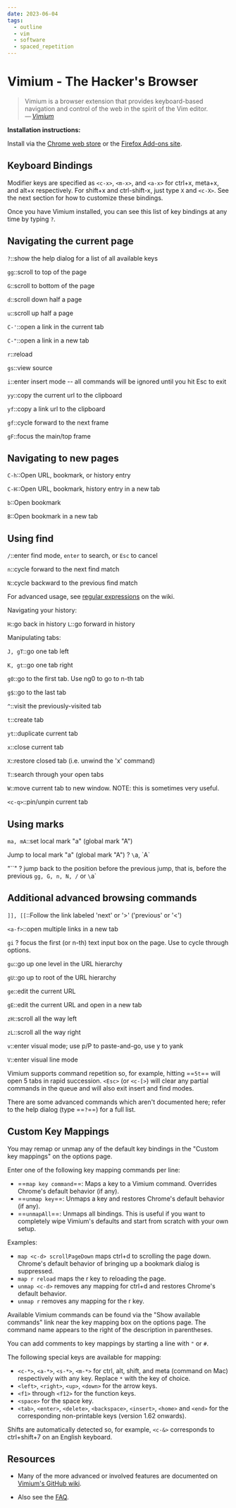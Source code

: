 ```yaml
---
date: 2023-06-04
tags:
  - outline
  - vim
  - software
  - spaced_repetition
---
```


# Vimium - The Hacker's Browser

> Vimium is a browser extension that provides keyboard-based navigation and
> control of the web in the spirit of the Vim editor.\
> — <cite>[Vimium](https://vimium.github.io/)</cite>

**Installation instructions:**

Install via the [Chrome web store](https://chrome.google.com/extensions/detail/dbepggeogbaibhgnhhndojpepiihcmeb) or the [Firefox Add-ons site](https://addons.mozilla.org/en-GB/firefox/addon/vimium-ff/).

## Keyboard Bindings

Modifier keys are specified as `<c-x>`, `<m-x>`, and `<a-x>` for ctrl+x, meta+x, and alt+x
respectively. For shift+x and ctrl-shift-x, just type `X` and `<c-X>`. See the next section for how to
customize these bindings.

Once you have Vimium installed, you can see this list of key bindings at any time by typing `?`.

## Navigating the current page

`?`::show the help dialog for a list of all available keys

`gg`::scroll to top of the page

`G`::scroll to bottom of the page

`d`::scroll down half a page

`u`::scroll up half a page

`C-'`::open a link in the current tab

`C-"`::open a link in a new tab

`r`::reload

`gs`::view source

`i`::enter insert mode -- all commands will be ignored until you hit Esc to exit

`yy`::copy the current url to the clipboard
<!--SR:!2023-06-07,2,245-->

`yf`::copy a link url to the clipboard

`gf`::cycle forward to the next frame

`gF`::focus the main/top frame

## Navigating to new pages

`C-h`::Open URL, bookmark, or history entry

`C-H`::Open URL, bookmark, history entry in a new tab
<!--SR:!2023-06-06,1,225-->

`b`::Open bookmark

`B`::Open bookmark in a new tab

## Using find

`/`::enter find mode, `enter` to search, or `Esc` to cancel

`n`::cycle forward to the next find match

`N`::cycle backward to the previous find match

For advanced usage, see [regular expressions](https://github.com/philc/vimium/wiki/Find-Mode) on the wiki.

Navigating your history:

`H`::go back in history
`L`::go forward in history

Manipulating tabs:

`J, gT`::go one tab left

`K, gt`::go one tab right

`g0`::go to the first tab. Use ng0 to go to n-th tab
<!--SR:!2023-06-06,1,225-->

`g$`::go to the last tab

`^`::visit the previously-visited tab

`t`::create tab

`yt`::duplicate current tab

`x`::close current tab

`X`::restore closed tab (i.e. unwind the 'x' command)
<!--SR:!2023-06-07,2,245-->

`T`::search through your open tabs

`W`::move current tab to new window. NOTE: this is sometimes very useful.

`<c-q>`::pin/unpin current tab

## Using marks

`ma, mA`::set local mark "a" (global mark "A")

Jump to local mark "a" (global mark "A")
?
`\`a, \`A`

"\`\`"
?
jump back to the position before the previous jump, that is, before the previous
`gg, G, n, N, /` or `\`a`

## Additional advanced browsing commands

`]], [[`::Follow the link labeled 'next' or '>' ('previous' or '<')

`<a-f>`::open multiple links in a new tab

`gi`
?
focus the first (or n-th) text input box on the page. Use <tab> to cycle through
options.

`gu`::go up one level in the URL hierarchy
<!--SR:!2023-06-06,2,245-->

`gU`::go up to root of the URL hierarchy

`ge`::edit the current URL
<!--SR:!2023-06-05,1,228-->

`gE`::edit the current URL and open in a new tab
<!--SR:!2023-06-07,2,245-->

`zH`::scroll all the way left

`zL`::scroll all the way right

`v`::enter visual mode; use p/P to paste-and-go, use y to yank

`V`::enter visual line mode

Vimium supports command repetition so, for example, hitting ==`5t`== will open 5
tabs in rapid succession. `<Esc>` (or `<c-[>`) will clear any partial commands
in the queue and will also exit insert and find modes.

There are some advanced commands which aren't documented here; refer to the help
dialog (type ==`?`==) for a full list.
<!--SR:!2023-06-05,1,230-->

## Custom Key Mappings

You may remap or unmap any of the default key bindings in the "Custom key
mappings" on the options page.

Enter one of the following key mapping commands per line:

- ==`map key command`==: Maps a key to a Vimium command. Overrides Chrome's
  default behavior (if any).
- ==`unmap key`==: Unmaps a key and restores Chrome's default behavior (if any).
- ==`unmapAll`==: Unmaps all bindings. This is useful if you want to completely
  wipe Vimium's defaults and start from scratch with your own setup.

Examples:

- `map <c-d> scrollPageDown` maps ctrl+d to scrolling the page down. Chrome's
  default behavior of bringing up a bookmark dialog is suppressed.
- `map r reload` maps the r key to reloading the page.
- `unmap <c-d>` removes any mapping for ctrl+d and restores Chrome's default
  behavior.
- `unmap r` removes any mapping for the r key.

Available Vimium commands can be found via the "Show available commands" link
near the key mapping box on the options page. The command name appears to the
right of the description in parentheses.

You can add comments to key mappings by starting a line with `"` or `#`.

The following special keys are available for mapping:

- `<c-*>`, `<a-*>`, `<s-*>`, `<m-*>` for ctrl, alt, shift, and meta (command on
  Mac) respectively with any key. Replace `*` with the key of choice.
- `<left>`, `<right>`, `<up>`, `<down>` for the arrow keys.
- `<f1>` through `<f12>` for the function keys.
- `<space>` for the space key.
- `<tab>`, `<enter>`, `<delete>`, `<backspace>`, `<insert>`, `<home>` and
  `<end>` for the corresponding non-printable keys (version 1.62 onwards).

Shifts are automatically detected so, for example, `<c-&>` corresponds to
ctrl+shift+7 on an English keyboard.

## Resources

- Many of the more advanced or involved features are documented on
  [Vimium's GitHub wiki](https://github.com/philc/vimium/wiki).

- Also see the [FAQ](https://github.com/philc/vimium/wiki/FAQ).
